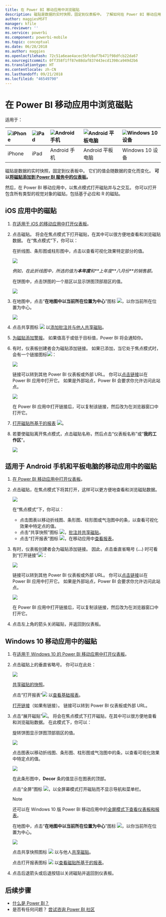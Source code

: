 ```yaml
---
title: 在 Power BI 移动应用中浏览磁贴
description: 磁贴是数据的实时快照，固定到仪表板中。 了解如何在 Power BI 移动应用中与磁贴进行交互。
author: maggiesMSFT
manager: kfile
ms.reviewer: ''
ms.service: powerbi
ms.component: powerbi-mobile
ms.topic: conceptual
ms.date: 06/28/2018
ms.author: maggies
ms.openlocfilehash: 72c51a6eae4acec5bfc0af7b471f98dfcb22da67
ms.sourcegitcommit: 0ff358f1ff87e88daf837443ecd1398ca949d2b6
ms.translationtype: HT
ms.contentlocale: zh-CN
ms.lasthandoff: 09/21/2018
ms.locfileid: "46549790"
---
```

# <a name="explore-tiles-in-the-power-bi-mobile-apps"></a>在 Power BI 移动应用中浏览磁贴
适用于：

| ![iPhone](./media/mobile-tiles-in-the-mobile-apps/iphone-logo-50-px.png) | ![iPad](./media/mobile-tiles-in-the-mobile-apps/ipad-logo-50-px.png) | ![Android 手机](./media/mobile-tiles-in-the-mobile-apps/android-phone-logo-50-px.png) | ![Android 平板电脑](./media/mobile-tiles-in-the-mobile-apps/android-tablet-logo-50-px.png) | ![Windows 10 设备](./media/mobile-tiles-in-the-mobile-apps/win-10-logo-50-px.png) |
|:--- |:--- |:--- |:--- |:--- |
| iPhone |iPad |Android 手机 |Android 平板电脑 |Windows 10 设备 |

磁贴是数据的实时快照，固定到仪表板中。 它们的值会随数据的变化而变化。 **可以[将磁贴添加到 Power BI 服务中的仪表板](../end-user-tiles.md)。** 

然后，在 Power BI 移动应用中，以焦点模式打开磁贴并与之交互。 你可以打开包含所有类型的视觉对象的磁贴，包括基于必应和 R 的磁贴。

## <a name="tiles-in-the-ios-apps"></a>iOS 应用中的磁贴

1. [在适用于 iOS 的移动应用中打开仪表板](mobile-apps-view-dashboard.md)。
2. 点击磁贴。 将会在焦点模式下打开磁贴，在其中可以很方便地查看和浏览磁贴数据。 在“焦点模式”下，你可以：
   
   在折线图、条形图或柱形图中，点击以查看可视化效果特定部分的值。
   
    ![](media/mobile-tiles-in-the-mobile-apps/power-bi-iphone-line-tile-values.png)
   
   *例如，在此折线图中，所选的值为**本年度**和**上年度****八月份**的销售额。*  
   
   在饼图中，点击饼图的一个扇区以显示饼图顶部扇区的值。  
   
   ![](media/mobile-tiles-in-the-mobile-apps/power-bi-ipad-tile-pie.png)
3. 在地图中，点击“**在地图中以当前所在位置为中心**”图标 ![](media/mobile-tiles-in-the-mobile-apps/power-bi-center-map-icon.png)，以你当前所在位置为中心。
   
     ![](media/mobile-tiles-in-the-mobile-apps/power-bi-ipad-center-map.png)
4. 点击共享图标 ![](./media/mobile-tiles-in-the-mobile-apps/power-bi-iphone-share-icon.png) 以[添加批注并与他人共享磁贴](mobile-annotate-and-share-a-tile-from-the-mobile-apps.md)。
5. [为磁贴添加警报](mobile-set-data-alerts-in-the-mobile-apps.md)。 如果值高于或低于目标值，Power BI 将会通知你。
6. 有时，仪表板创建者会为磁贴添加链接。 如果已添加，当它处于焦点模式时，会有一个链接图标![](media/mobile-tiles-in-the-mobile-apps/power-bi-iphone-link-icon.png)：
   
    ![](media/mobile-tiles-in-the-mobile-apps/power-bi-iphone-tile-link.png)
   
    链接可以转到其他 Power BI 仪表板或外部 URL。 你可以[点击链接](../../service-dashboard-edit-tile.md#hyperlink)以在 Power BI 应用中打开它。 如果是外部站点，Power BI 会要求你允许访问此站点。
   
    ![](media/mobile-tiles-in-the-mobile-apps/pbi_andr_openlinkmessage.png)
   
    在 Power BI 应用中打开链接后，可以复制该链接，然后改为在浏览器窗口中打开它。
7. [打开磁贴所基于的报表](mobile-reports-in-the-mobile-apps.md) ![](././media/mobile-tiles-in-the-mobile-apps/power-bi-ipad-open-report-icon.png)。
8. 若要使磁贴离开焦点模式，点击磁贴名称，然后点击“仪表板名称”或“**我的工作区**”。
   
    ![](media/mobile-tiles-in-the-mobile-apps/power-bi-ipad-tile-breadcrumb.png)

## <a name="tiles-in-the-mobile-app-for-android-phones-and-tablets"></a>适用于 Android 手机和平板电脑的移动应用中的磁贴
1. [在 Power BI 移动应用中打开仪表板](mobile-apps-view-dashboard.md)。
2. 点击磁贴，在焦点模式下将其打开，这样可以更方便地查看和浏览磁贴数据。
   
   ![](media/mobile-tiles-in-the-mobile-apps/power-bi-android-tablet-tile.png)
   
    在“焦点模式”下，你可以：
   
   * 点击图表以移动折线图、条形图、柱形图或气泡图中的条，以查看可视化效果中特定点的值。  
   * 点击“共享快照”图标 ![](./media/mobile-tiles-in-the-mobile-apps/pbi_andr_sharesnapicon.png)，[批注并共享磁贴](mobile-annotate-and-share-a-tile-from-the-mobile-apps.md)。
   * 点击“打开报表”图标 ![](./media/mobile-tiles-in-the-mobile-apps/power-bi-android-tablet-open-report-icon.png)，在移动应用中[查看报表](mobile-reports-in-the-mobile-apps.md)。
3. 有时，仪表板创建者会为磁贴添加链接。 因此，点击垂直省略号 (**...**) 时可看到“打开链接”![](media/mobile-tiles-in-the-mobile-apps/power-bi-iphone-link-icon.png)：
   
    ![](media/mobile-tiles-in-the-mobile-apps/power-bi-android-tile-link.png)
   
    链接可以转到其他 Power BI 仪表板或外部 URL。 你可以[点击链接](../../service-dashboard-edit-tile.md#hyperlink)以在 Power BI 应用中打开它。 如果是外部站点，Power BI 会要求你允许访问此站点。
   
    ![](media/mobile-tiles-in-the-mobile-apps/pbi_andr_openlinkmessage.png)
   
    在 Power BI 应用中打开链接后，可以复制该链接，然后改为在浏览器窗口中打开它。
4. 点击左上角的箭头关闭磁贴，并返回到仪表板。

## <a name="tiles-in-the-windows-10-mobile-app"></a>Windows 10 移动应用中的磁贴
1. 在[适用于 Windows 10 的 Power BI 移动应用中打开仪表板](mobile-apps-view-dashboard.md)。
2. 点击磁贴上的垂直省略号。 你可以在此处： 
   
    ![](media/mobile-tiles-in-the-mobile-apps/pbi_win10tileellpslink.png)
   
    [共享磁贴的快照](mobile-windows-10-phone-app-get-started.md)。
   
    点击“打开报表”![](././media/mobile-tiles-in-the-mobile-apps/power-bi-ipad-open-report-icon.png) 以[查看基础报表](mobile-reports-in-the-mobile-apps.md)。
   
    [打开链接](../../service-dashboard-edit-tile.md#hyperlink)（如果有链接）。 链接可以转到 Power BI 仪表板或外部 URL。
3. 点击“展开磁贴”![](media/mobile-tiles-in-the-mobile-apps/power-bi-windows-10-focus-mode-icon.png)。 将会在焦点模式下打开磁贴，在其中可以很方便地查看和浏览磁贴数据。 在此模式下，你可以：
   
   旋转饼图显示饼图顶部扇区的值。  
   
   ![](media/mobile-tiles-in-the-mobile-apps/power-bi-windows-10-pie-focus-mode.png)
   
   点击图表以移动折线图、条形图、柱形图或气泡图中的条，以查看可视化效果中特定点的值。  
   
   ![](media/mobile-tiles-in-the-mobile-apps/pbi_win10ph_bartile0316.png)
   
   在此条形图中，**Decor** 条的值显示在图表的顶部。
   
   点击“全屏”图标 ![](media/mobile-tiles-in-the-mobile-apps/power-bi-full-screen-icon.png)，以全屏幕模式打开磁贴而不显示导航和菜单栏。
   
   > [!NOTE]
   > 还可以在 Windows 10 版 Power BI 移动应用中的[全屏模式下查看仪表板和报表](mobile-windows-10-app-presentation-mode.md)。
   > 
   > 
   
   在地图中，点击“**在地图中以当前所在位置为中心**”图标 ![](media/mobile-tiles-in-the-mobile-apps/power-bi-center-map-icon.png)，以你当前所在位置为中心。
   
   ![](media/mobile-tiles-in-the-mobile-apps/power-bi-windows-10-center-map.png)
   
   点击共享快照图标 ![](./media/mobile-tiles-in-the-mobile-apps/pbi_win10ph_shareicon.png) 以与他人[共享磁贴](mobile-windows-10-phone-app-get-started.md)。   
   
   点击打开报表图标 ![](././media/mobile-tiles-in-the-mobile-apps/power-bi-ipad-open-report-icon.png) 以[查看磁贴所基于的报表](mobile-reports-in-the-mobile-apps.md)。 
4. 点击后退箭头或后退按钮以关闭磁贴并返回到仪表板。

## <a name="next-steps"></a>后续步骤
* [什么是 Power BI？](../../power-bi-overview.md)
* 是否有任何问题？ [尝试咨询 Power BI 社区](http://community.powerbi.com/)

